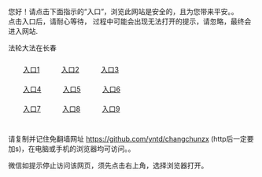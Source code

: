 您好！请点击下面指示的“入口”，浏览此网站是安全的，且为您带来平安。。 <br/>
点击入口后，请耐心等待， 过程中可能会出现无法打开的提示，请忽略，最终会进入网站. </br>

法轮大法在长春<br/>
<div style="padding:10px"><a style="margin:20px" target="_blank" href="https://de6n1wrjjpxm8.cloudfront.net/2Qpsp?bdlwx" id="ccLink1" rel="nofollow">入口1</a> <a target="_blank" style="margin:20px" href="https://dep1ufo2rh6ok.cloudfront.net/2Qpsp?fkahsvi" id="ccLink2" rel="nofollow">入口2</a> <a style="margin:20px" target="_blank" href="https://d316z16eh4eopb.cloudfront.net/2Qpsp?cqsqfx" id="ccLink3" rel="nofollow">入口3</a></div>

<div style="padding:10px" ><a style="margin:20px" target="_blank" href="https://de6n1wrjjpxm8.cloudfront.net/2Qpsp?bdlwx" id="ccLink4" rel="nofollow">入口4</a> <a style="margin:20px" href="https://dep1ufo2rh6ok.cloudfront.net/2Qpsp?fkahsvi" target="_blank" id="ccLink5" rel="nofollow">入口5</a> <a style="margin:20px" href="https://d316z16eh4eopb.cloudfront.net/2Qpsp?cqsqfx" target="_blank" id="ccLink6" rel="nofollow">入口6</a></div>

<div style="padding:10px"><a style="margin:20px" target="_blank" href="https://de6n1wrjjpxm8.cloudfront.net/2Qpsp?bdlwx" id="ccLink7" rel="nofollow">入口7</a> <a style="margin:20px" href="https://dep1ufo2rh6ok.cloudfront.net/2Qpsp?fkahsvi" target="_blank" id="ccLink8" rel="nofollow">入口8</a> <a style="margin:20px" target="_blank" href="https://d316z16eh4eopb.cloudfront.net/2Qpsp?cqsqfx" id="ccLink9" rel="nofollow">入口9</a></div>

<br/>



请复制并记住免翻墙网址 https://github.com/yntd/changchunzx (http后一定要加s)，在电脑或手机的浏览器均可访问。。<br/>

微信如提示停止访问该网页，须先点击右上角，选择浏览器打开。

